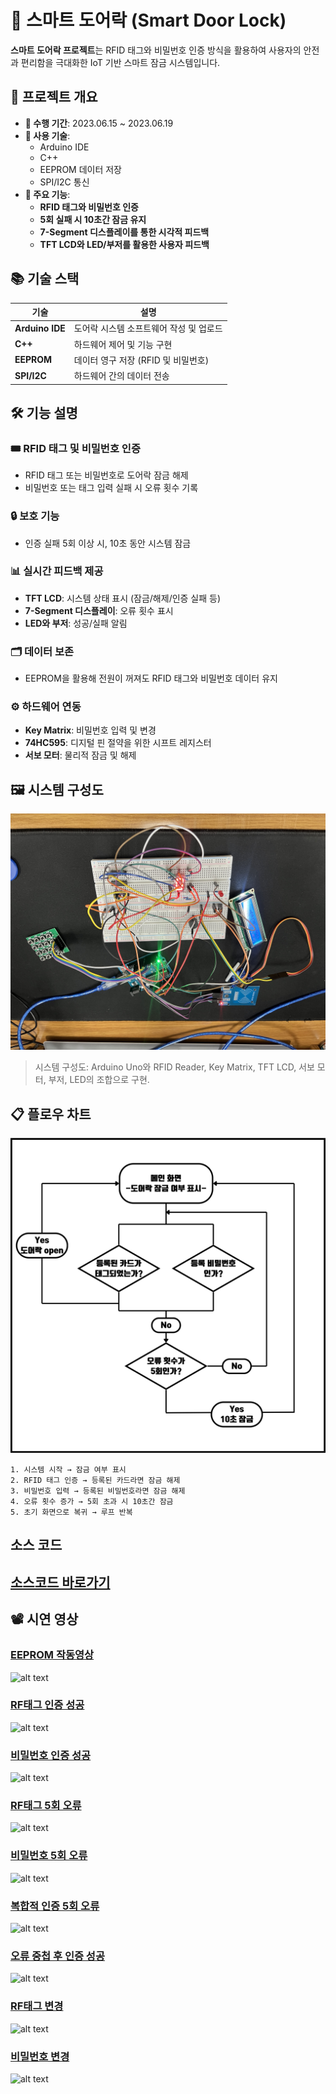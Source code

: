 # 🌟 **스마트 도어락** (Smart Door Lock)  
**스마트 도어락 프로젝트**는 RFID 태그와 비밀번호 인증 방식을 활용하여 사용자의 안전과 편리함을 극대화한 IoT 기반 스마트 잠금 시스템입니다.

## 📌 **프로젝트 개요**  
- **📅 수행 기간**: 2023.06.15 ~ 2023.06.19  
- **🔧 사용 기술**:  
  - Arduino IDE  
  - C++  
  - EEPROM 데이터 저장  
  - SPI/I2C 통신  
- **🎯 주요 기능**:  
  - **RFID 태그와 비밀번호 인증**  
  - **5회 실패 시 10초간 잠금 유지**  
  - **7-Segment 디스플레이를 통한 시각적 피드백**  
  - **TFT LCD와 LED/부저를 활용한 사용자 피드백**



## 📚 **기술 스택**

| 기술           | 설명                                           |
|----------------|----------------------------------------------|
| **Arduino IDE** | 도어락 시스템 소프트웨어 작성 및 업로드           |
| **C++**         | 하드웨어 제어 및 기능 구현                     |
| **EEPROM**      | 데이터 영구 저장 (RFID 및 비밀번호)             |
| **SPI/I2C**     | 하드웨어 간의 데이터 전송                      |

## 🛠 **기능 설명**  

### 🎟 **RFID 태그 및 비밀번호 인증**
- RFID 태그 또는 비밀번호로 도어락 잠금 해제  
- 비밀번호 또는 태그 입력 실패 시 오류 횟수 기록  

### 🔒 **보호 기능**
- 인증 실패 5회 이상 시, 10초 동안 시스템 잠금  

### 📊 **실시간 피드백 제공**
- **TFT LCD**: 시스템 상태 표시 (잠금/해제/인증 실패 등)  
- **7-Segment 디스플레이**: 오류 횟수 표시  
- **LED와 부저**: 성공/실패 알림  

### 🗂 **데이터 보존**
- EEPROM을 활용해 전원이 꺼져도 RFID 태그와 비밀번호 데이터 유지  

### ⚙️ **하드웨어 연동**
- **Key Matrix**: 비밀번호 입력 및 변경  
- **74HC595**: 디지털 핀 절약을 위한 시프트 레지스터  
- **서보 모터**: 물리적 잠금 및 해제  


## 🖼 **시스템 구성도**  

![alt text](<img/구성1.jpg>)
> 시스템 구성도: Arduino Uno와 RFID Reader, Key Matrix, TFT LCD, 서보 모터, 부저, LED의 조합으로 구현.  


## 📋 **플로우 차트** 

![alt text](<img/아두이노 플로차트.png>)

```plaintext
1. 시스템 시작 → 잠금 여부 표시
2. RFID 태그 인증 → 등록된 카드라면 잠금 해제
3. 비밀번호 입력 → 등록된 비밀번호라면 잠금 해제
4. 오류 횟수 증가 → 5회 초과 시 10초간 잠금
5. 초기 화면으로 복귀 → 루프 반복
```

## **소스 코드**

## [소스코드 바로가기](/src/)

## 📽 **시연 영상**

###  [EEPROM 작동영상](https://drive.google.com/file/d/1MujaSoHp4UNyhDWvEoenL6BfYaLAoawG/view?usp=sharing)  
![alt text](gif/EEPROM작동영상.gif)

###  [RF태그 인증 성공](https://drive.google.com/file/d/1YYxM1XOTx2GOW8KGLdstxpaAq8Ou49_t/view?usp=sharing)
![alt text](gif/RF태그인증성공.gif)

### [비밀번호 인증 성공](https://drive.google.com/file/d/1anoRTXU_o0v-hY8vrUQUnI5wxC5C_Y1i/view?usp=sharing)
![alt text](gif/비밀번호인증성공.gif)

### [RF태그 5회 오류](https://drive.google.com/file/d/1NXzleVFyKxmz5J1ppQkno4h6jzdR3PGr/view?usp=sharing)
![alt text](gif/RF태그5회오류.gif)

### [비밀번호 5회 오류](https://drive.google.com/file/d/1Rxn2nM4UNtDHe29yYQBI_8duVJtfgDdl/view?usp=sharing)
![alt text](gif/비밀번호5회오류.gif)

### [복합적 인증 5회 오류](https://drive.google.com/file/d/125lMFFEactIWvCZ_-WxsLUZxeB01ogBq/view?usp=drive_link)
![alt text](gif/복합적인증5회오류.gif)

### [오류 중첩 후 인증 성공](https://drive.google.com/file/d/15-v4FAV2ENnxRNOuzUoVExP98IRCbwpY/view?usp=sharing)
![alt text](gif/오류중첩후인증성공.gif)
### [RF태그 변경](https://drive.google.com/file/d/18BHI_SWtR5N701nFjLiItIUpMxn-22A2/view?usp=sharing)
![alt text](gif/RF태그변경.gif)

### [비밀번호 변경](https://drive.google.com/file/d/1eqMVDRwIiuwbm2lJyh8Ob9F2aArfxDsH/view?usp=sharing)
![alt text](gif/비밀번호변경.gif)
